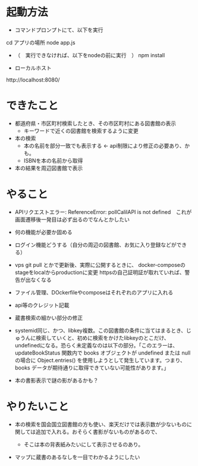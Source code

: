 # 起動方法
- コマンドプロンプトにて、以下を実行

cd アプリの場所
node app.js

- （　実行できなければ、以下をnodeの前に実行　）
npm install


- ローカルホスト

http://localhost:8080/


# できたこと

- 都道府県・市区町村検索したとき、その市区町村にある図書館の表示
  - キーワードで近くの図書館を検索するように変更
- 本の検索
  - 本の名前を部分一致でも表示する <- api制限により修正の必要あり、かも。
  - ISBNを本の名前から取得
- 本の結果を周辺図書館で表示

# やること

- APIリクエストエラー: ReferenceError: pollCalilAPI is not defined　これが画面遷移後一発目は必ず出るのでなんとかしたい

- 何の機能が必要か固める

- ログイン機能どうする（自分の周辺の図書館、お気に入り登録などができる）

- vps
git pull とかで更新後、実際に公開するときに、
docker-composeのstageをlocalからproductionに変更
httpsの自己証明証が取れていれば、警告が出なくなる

- ファイル管理、DOckerfileやcomposeはそれぞれのアプリに入れる

- api等のクレジット記載

- 蔵書検索の細かい部分の修正
 - systemid同じ、かつ、libkey複数。この図書館の条件に当てはまるとき、じゅうんに検索していくと、初めに検索をかけたlibkeyのとこだけ、undefinedになる。恐らく未定義なのは以下の部分。「このエラーは、updateBookStatus 関数内で books オブジェクトが undefined または null の場合に Object.entries() を使用しようとして発生しています。つまり、books データが期待通りに取得できていない可能性があります。」

- 本の書影表示で謎の影があるかも？


# やりたいこと

- 本の検索を国会国立図書館の方も使い、楽天だけでは表示数が少ないものに関しては追加で入れる。おそらく書影がないものがあるので、
  - そこは本の背表紙みたいにして表示させるのあり。

- マップに蔵書のあるなしを一目でわかるようにしたい